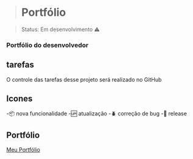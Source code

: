 > <h1>Portfólio</h1>

> Status: Em desenvolvimento ⚠️

### Portfólio do desenvolvedor

## tarefas

O controle das tarefas desse projeto será realizado no GitHub

## Icones

 -:package: nova funcionalidade
 -:up: atualização
 -:beetle: correção de bug
 -:checkered_flag: release
 
## Portfólio
[Meu Portfólio](https://paulodiastst.github.io/portifolio-master/)


